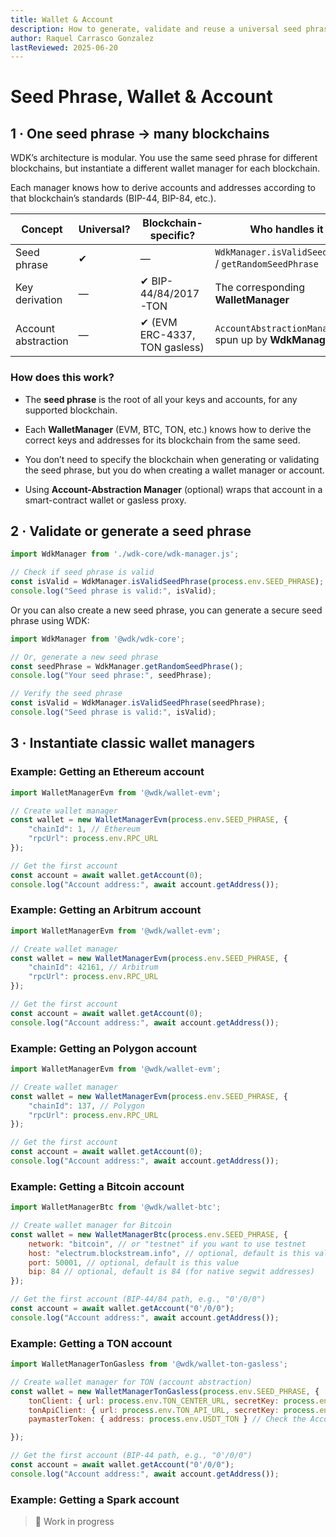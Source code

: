 ```yaml
---
title: Wallet & Account
description: How to generate, validate and reuse a universal seed phrase, create blockchain-specific wallets, **and work with account-abstraction addresses** in WDK.
author: Raquel Carrasco Gonzalez
lastReviewed: 2025-06-20
---
```


#  Seed Phrase, Wallet & Account

## 1 · One seed phrase → many blockchains

WDK’s architecture is modular. You use the same seed phrase for different blockchains, but instantiate a different wallet manager for each blockchain. 

Each manager knows how to derive accounts and addresses according to that blockchain’s standards (BIP-44, BIP-84, etc.).

| Concept | Universal? | Blockchain-specific? | Who handles it |
|---------|------------|----------------------|----------------|
| Seed phrase | ✔ | — | `WdkManager.isValidSeedPhrase` / `getRandomSeedPhrase` |
| Key derivation | — | ✔ BIP-44/84/2017-TON | The corresponding **WalletManager** |
| Account abstraction | — | ✔ (EVM ERC-4337, TON gasless) | `AccountAbstractionManager*` spun up by **WdkManager** |

### How does this work?

- The **seed phrase** is the root of all your keys and accounts, for any supported blockchain.

- Each **WalletManager** (EVM, BTC, TON, etc.) knows how to derive the correct keys and addresses for its blockchain from the same seed.

- You don’t need to specify the blockchain when generating or validating the seed phrase, but you do when creating a wallet manager or account.

- Using **Account-Abstraction Manager** (optional) wraps that account in a smart-contract wallet or gasless proxy.

## 2 · Validate or generate a seed phrase

```javascript
import WdkManager from './wdk-core/wdk-manager.js';

// Check if seed phrase is valid
const isValid = WdkManager.isValidSeedPhrase(process.env.SEED_PHRASE);
console.log("Seed phrase is valid:", isValid);
```

Or you can also create a new seed phrase, you can generate a secure seed phrase using WDK:

```javascript
import WdkManager from '@wdk/wdk-core';

// Or, generate a new seed phrase
const seedPhrase = WdkManager.getRandomSeedPhrase();
console.log("Your seed phrase:", seedPhrase);

// Verify the seed phrase
const isValid = WdkManager.isValidSeedPhrase(seedPhrase);
console.log("Seed phrase is valid:", isValid);
```

## 3 · Instantiate classic wallet managers

### Example: Getting an Ethereum account

```javascript
import WalletManagerEvm from '@wdk/wallet-evm';

// Create wallet manager
const wallet = new WalletManagerEvm(process.env.SEED_PHRASE, {
    "chainId": 1, // Ethereum
    "rpcUrl": process.env.RPC_URL
});

// Get the first account
const account = await wallet.getAccount(0);
console.log("Account address:", await account.getAddress());
```

### Example: Getting an Arbitrum account

```javascript
import WalletManagerEvm from '@wdk/wallet-evm';

// Create wallet manager
const wallet = new WalletManagerEvm(process.env.SEED_PHRASE, {
    "chainId": 42161, // Arbitrum
    "rpcUrl": process.env.RPC_URL
});

// Get the first account
const account = await wallet.getAccount(0);
console.log("Account address:", await account.getAddress());
```

### Example: Getting an Polygon account

```javascript
import WalletManagerEvm from '@wdk/wallet-evm';

// Create wallet manager
const wallet = new WalletManagerEvm(process.env.SEED_PHRASE, {
    "chainId": 137, // Polygon
    "rpcUrl": process.env.RPC_URL
});

// Get the first account
const account = await wallet.getAccount(0);
console.log("Account address:", await account.getAddress());
```

### Example: Getting a Bitcoin account

```javascript
import WalletManagerBtc from '@wdk/wallet-btc';

// Create wallet manager for Bitcoin
const wallet = new WalletManagerBtc(process.env.SEED_PHRASE, {
    network: "bitcoin", // or "testnet" if you want to use testnet
    host: "electrum.blockstream.info", // optional, default is this value
    port: 50001, // optional, default is this value
    bip: 84 // optional, default is 84 (for native segwit addresses)
});

// Get the first account (BIP-44/84 path, e.g., "0'/0/0")
const account = await wallet.getAccount("0'/0/0");
console.log("Account address:", await account.getAddress());
```


### Example: Getting a TON account

```js
import WalletManagerTonGasless from '@wdk/wallet-ton-gasless';

// Create wallet manager for TON (account abstraction)
const wallet = new WalletManagerTonGasless(process.env.SEED_PHRASE, {
    tonClient: { url: process.env.TON_CENTER_URL, secretKey: process.env.TON_CENTER_SECRET },
    tonApiClient: { url: process.env.TON_API_URL, secretKey: process.env.TON_API_SECRET },
    paymasterToken: { address: process.env.USDT_TON } // Check the Account Abstraction section

});

// Get the first account (BIP-44 path, e.g., "0'/0/0")
const account = await wallet.getAccount("0'/0/0");
console.log("Account address:", await account.getAddress());
```


### Example: Getting a Spark account
> 🚧 Work in progress









